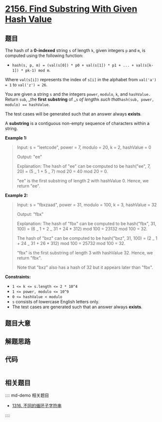 # [2156. Find Substring With Given Hash Value](https://leetcode.com/problems/find-substring-with-given-hash-value/)

## 题目

The hash of a **0-indexed** string `s` of length `k`, given integers `p` and
`m`, is computed using the following function:

- `hash(s, p, m) = (val(s[0]) * p0 + val(s[1]) * p1 + ... + val(s[k-1]) * pk-1) mod m`.

Where `val(s[i])` represents the index of `s[i]` in the alphabet from
`val('a') = 1` to `val('z') = 26`.

You are given a string `s` and the integers `power`, `modulo`, `k`, and
`hashValue.` Return `sub`, _the **first** **substring** of _`s` _of length_`k`
_such that_`hash(sub, power, modulo) == hashValue`.

The test cases will be generated such that an answer always **exists**.

A **substring** is a contiguous non-empty sequence of characters within a
string.

**Example 1:**

> Input: s = "leetcode", power = 7, modulo = 20, k = 2, hashValue = 0
>
> Output: "ee"
>
> Explanation: The hash of "ee" can be computed to be hash("ee", 7, 20) = (5 _ 1 + 5 _ 7) mod 20 = 40 mod 20 = 0.
>
> "ee" is the first substring of length 2 with hashValue 0. Hence, we return "ee".

**Example 2:**

> Input: s = "fbxzaad", power = 31, modulo = 100, k = 3, hashValue = 32
>
> Output: "fbx"
>
> Explanation: The hash of "fbx" can be computed to be hash("fbx", 31, 100) = (6 _ 1 + 2 _ 31 + 24 \* 312) mod 100 = 23132 mod 100 = 32.
>
> The hash of "bxz" can be computed to be hash("bxz", 31, 100) = (2 _ 1 + 24 _ 31 + 26 \* 312) mod 100 = 25732 mod 100 = 32.
>
> "fbx" is the first substring of length 3 with hashValue 32. Hence, we return "fbx".
>
> Note that "bxz" also has a hash of 32 but it appears later than "fbx".

**Constraints:**

- `1 <= k <= s.length <= 2 * 10^4`
- `1 <= power, modulo <= 10^9`
- `0 <= hashValue < modulo`
- `s` consists of lowercase English letters only.
- The test cases are generated such that an answer always **exists**.

## 题目大意

## 解题思路

## 代码

```javascript

```

## 相关题目

:::: md-demo 相关题目

- [1316. 不同的循环子字符串](https://leetcode.com/problems/distinct-echo-substrings)

::::
